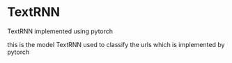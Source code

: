 # TextRNN
TextRNN implemented using pytorch

this is the model TextRNN used to classify the urls which is implemented by pytorch
